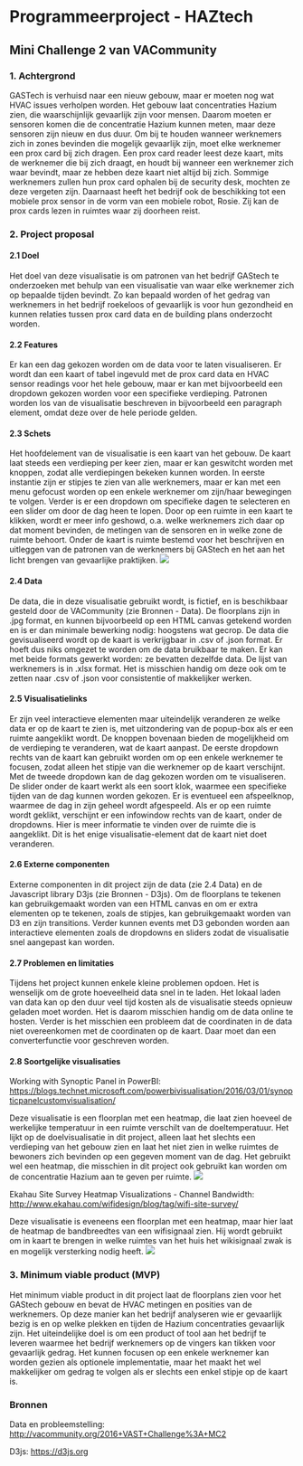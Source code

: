 # Programmeerproject - HAZtech
## Mini Challenge 2 van VACommunity
### 1. Achtergrond
GASTech is verhuisd naar een nieuw gebouw, maar er moeten nog wat HVAC issues verholpen worden. Het gebouw laat concentraties Hazium zien, die waarschijnlijk gevaarlijk zijn voor mensen. Daarom moeten er sensoren komen die de concentratie Hazium kunnen meten, maar deze sensoren zijn nieuw en dus duur. Om bij te houden wanneer werknemers zich in zones bevinden die mogelijk gevaarlijk zijn, moet elke werknemer een prox card bij zich dragen. Een prox card reader leest deze kaart, mits de werknemer die bij zich draagt, en houdt bij wanneer een werknemer zich waar bevindt, maar ze hebben deze kaart niet altijd bij zich. Sommige werknemers zullen hun prox card ophalen bij de security desk, mochten ze deze vergeten zijn. Daarnaast heeft het bedrijf ook de beschikking tot een mobiele prox sensor in de vorm van een mobiele robot, Rosie. Zij kan de prox cards lezen in ruimtes waar zij doorheen reist.

### 2. Project proposal
#### 2.1 Doel
Het doel van deze visualisatie is om patronen van het bedrijf GAStech te onderzoeken met behulp van een visualisatie van waar elke werknemer zich op bepaalde tijden bevindt. Zo kan bepaald worden of het gedrag van werknemers in het bedrijf roekeloos of gevaarlijk is voor hun gezondheid en kunnen relaties tussen prox card data en de building plans onderzocht worden.
#### 2.2 Features
Er kan een dag gekozen worden om de data voor te laten visualiseren. Er wordt dan een kaart of tabel ingevuld met de prox card data en HVAC sensor readings voor het hele gebouw, maar er kan met bijvoorbeeld een dropdown gekozen worden voor een specifieke verdieping. Patronen worden los van de visualisatie beschreven in bijvoorbeeld een paragraph element, omdat deze over de hele periode gelden.
#### 2.3 Schets
Het hoofdelement van de visualisatie is een kaart van het gebouw. De kaart laat steeds een verdieping per keer zien, maar er kan geswitcht worden met knoppen, zodat alle verdiepingen bekeken kunnen worden. In eerste instantie zijn er stipjes te zien van alle werknemers, maar er kan met een menu gefocust worden op een enkele werknemer om zijn/haar bewegingen te volgen. Verder is er een dropdown om specifieke dagen te selecteren en een slider om door de dag heen te lopen. Door op een ruimte in een kaart te klikken, wordt er meer info geshowd, o.a. welke werknemers zich daar op dat moment bevinden, de metingen van de sensoren en in welke zone de ruimte behoort. Onder de kaart is ruimte bestemd voor het beschrijven en uitleggen van de patronen van de werknemers bij GAStech en het aan het licht brengen van gevaarlijke praktijken.
<img src="doc/overzichtschets.jpg">
#### 2.4 Data
De data, die in deze visualisatie gebruikt wordt, is fictief, en is beschikbaar gesteld door de VACommunity (zie Bronnen - Data). De floorplans zijn in .jpg format, en kunnen bijvoorbeeld op een HTML canvas getekend worden en is er dan minimale bewerking nodig: hoogstens wat gecrop. De data die gevisualiseerd wordt op de kaart is verkrijgbaar in .csv of .json format. Er hoeft dus niks omgezet te worden om de data bruikbaar te maken. Er kan met beide formats gewerkt worden: ze bevatten dezelfde data. De lijst van werknemers is in .xlsx format. Het is misschien handig om deze ook om te zetten naar .csv of .json voor consistentie of makkelijker werken.
#### 2.5 Visualisatielinks
Er zijn veel interactieve elementen maar uiteindelijk veranderen ze welke data er op de kaart te zien is, met uitzondering van de popup-box als er een ruimte aangeklikt wordt. De knoppen bovenaan bieden de mogelijkheid om de verdieping te veranderen, wat de kaart aanpast. De eerste dropdown rechts van de kaart kan gebruikt worden om op een enkele werknemer te focusen, zodat alleen het stipje van die werknemer op de kaart verschijnt. Met de tweede dropdown kan de dag gekozen worden om te visualiseren. De slider onder de kaart werkt als een soort klok, waarmee een specifieke tijden van de dag kunnen worden gekozen. Er is eventueel een afspeelknop, waarmee de dag in zijn geheel wordt afgespeeld. Als er op een ruimte wordt geklikt, verschijnt er een infowindow rechts van de kaart, onder de dropdowns. Hier is meer informatie te vinden over de ruimte die is aangeklikt. Dit is het enige visualisatie-element dat de kaart niet doet veranderen.
#### 2.6 Externe componenten
Externe componenten in dit project zijn de data (zie 2.4 Data) en de Javascript library D3js (zie Bronnen - D3js). Om de floorplans te tekenen kan gebruikgemaakt worden van een HTML canvas en om er extra elementen op te tekenen, zoals de stipjes, kan gebruikgemaakt worden van D3 en zijn transitions. Verder kunnen events met D3 gebonden worden aan interactieve elementen zoals de dropdowns en sliders zodat de visualisatie snel aangepast kan worden.
#### 2.7 Problemen en limitaties
Tijdens het project kunnen enkele kleine problemen opdoen. Het is wenselijk om de grote hoeveelheid data snel in te laden. Het lokaal laden van data kan op den duur veel tijd kosten als de visualisatie steeds opnieuw geladen moet worden. Het is daarom misschien handig om de data online te hosten. Verder is het misschien een probleem dat de coordinaten in de data niet overeenkomen met de coordinaten op de kaart. Daar moet dan een converterfunctie voor geschreven worden.
#### 2.8 Soortgelijke visualisaties
Working with Synoptic Panel in PowerBI: https://blogs.technet.microsoft.com/powerbivisualisation/2016/03/01/synopticpanelcustomvisualisation/

Deze visualisatie is een floorplan met een heatmap, die laat zien hoeveel de werkelijke temperatuur in een ruimte verschilt van de doeltemperatuur. Het lijkt op de doelvisualisatie in dit project, alleen laat het slechts een verdieping van het gebouw zien en laat het niet zien in welke ruimtes de bewoners zich bevinden op een gegeven moment van de dag. Het gebruikt wel een heatmap, die misschien in dit project ook gebruikt kan worden om de concentratie Hazium aan te geven per ruimte.
<img src="doc/soortgelijkevis.png">

Ekahau Site Survey Heatmap Visualizations - Channel Bandwidth: http://www.ekahau.com/wifidesign/blog/tag/wifi-site-survey/

Deze visualisatie is eveneens een floorplan met een heatmap, maar hier laat de heatmap de bandbreedtes van een wifisignaal zien. Hij wordt gebruikt om in kaart te brengen in welke ruimtes van het huis het wikisignaal zwak is en mogelijk versterking nodig heeft.
<img src="doc/soortgelijkevis2.png">
### 3. Minimum viable product (MVP)
Het minimum viable product in dit project laat de floorplans zien voor het GAStech gebouw en bevat de HVAC metingen en posities van de werknemers. Op deze manier kan het bedrijf analyseren wie er gevaarlijk bezig is en op welke plekken en tijden de Hazium concentraties gevaarlijk zijn. Het uiteindelijke doel is om een product of tool aan het bedrijf te leveren waarmee het bedrijf werknemers op de vingers kan tikken voor gevaarlijk gedrag. Het kunnen focusen op een enkele werknemer kan worden gezien als optionele implementatie, maar het maakt het wel makkelijker om gedrag te volgen als er slechts een enkel stipje op de kaart is.

### Bronnen
Data en probleemstelling: http://vacommunity.org/2016+VAST+Challenge%3A+MC2

D3js: https://d3js.org
